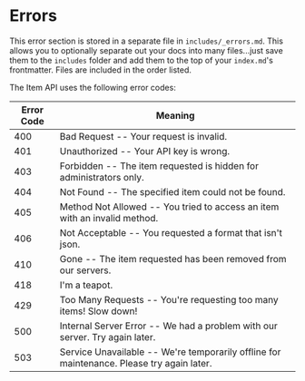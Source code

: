 # Errors

<aside class="notice">
This error section is stored in a separate file in <code>includes/_errors.md</code>. This allows you to optionally separate out your docs into many files...just save them to the <code>includes</code> folder and add them to the top of your <code>index.md</code>'s frontmatter. Files are included in the order listed.
</aside>

The Item API uses the following error codes:


Error Code | Meaning
---------- | -------
400 | Bad Request -- Your request is invalid.
401 | Unauthorized -- Your API key is wrong.
403 | Forbidden -- The item requested is hidden for administrators only.
404 | Not Found -- The specified item could not be found.
405 | Method Not Allowed -- You tried to access an item with an invalid method.
406 | Not Acceptable -- You requested a format that isn't json.
410 | Gone -- The item requested has been removed from our servers.
418 | I'm a teapot.
429 | Too Many Requests -- You're requesting too many items! Slow down!
500 | Internal Server Error -- We had a problem with our server. Try again later.
503 | Service Unavailable -- We're temporarily offline for maintenance. Please try again later.
